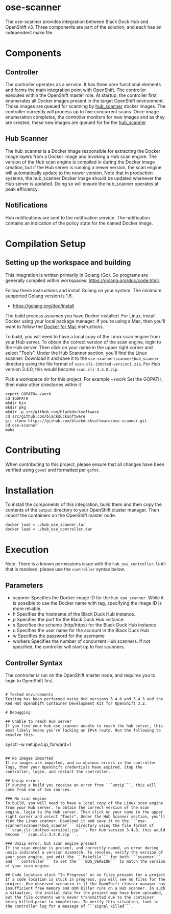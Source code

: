# ose-scanner

The ose-scanner provides integration between Black Duck Hub and OpenShift v3. Three components are part of the solution, and each has an independent make file.

# Components

## <a name="controller"></a>Controller

The controller operates as a service. It has three core functional elements and forms the main integration point with OpenShift. The controller executes within the OpenShift master role. At startup, the controller first enumerates all Docker images present in the target OpenShift environment. Those images are queued for scanning by [hub_scanner](#hub_scanner) docker images. The controller currently will process up to five concurrent scans. Once image enumeration completes, the controller monitors for new images and as they are created, these new images are queued for for the [hub_scanner](#hub_scanner)

## <a name="hub_scanner"></a>Hub Scanner

The hub_scanner is a Docker image responsible for extracting the Docker image layers from a Docker image and invoking a Hub scan engine. The version of the Hub scan engine is compiled in during the Docker image creation, but if the Hub server is running a newer version, the scan engine will automatically update to the newer version. Note that in production systems, the hub_scanner Docker image should be updated whenever the Hub server is updated. Doing so will ensure the hub_scanner operates at peak efficiency.

## <a name="notification"></a>Notifications

Hub notifications are sent to the notification service. The notification contains an indication of the policy state for the named Docker image. 

# Compilation Setup

## Setting up the workspace and building

This integration is written primarily in Golang (Go). Go programs are generally compiled within workspaces: https://golang.org/doc/code.html.

Follow these instructions and install Golang on your system. The minimum supported Golang version is 1.6.
* https://golang.org/doc/install

The build process assumes you have Docker installed. For Linux, install Docker using your local package manager. If you're using a Mac, then you'll want to follow the [Docker for Mac](https://docs.docker.com/engine/installation/mac/) instructions.

To build, you will need to have a local copy of the Linux scan engine from your Hub server. To obtain the correct version of the scan engine, login to the Hub server. Then click on your name in the upper right corner and select "Tools". Under the Hub Scanner section, you'll find the Linux scanner. Download it and save it to the ```ose-scanner\scanner\hub_scanner``` directory using the file format of ```scan.cli-[dotted-version].zip```. For Hub version 3.4.0, this would become ```scan.cli-3.4.0.zip```.

Pick a workspace dir for this project. For example ~/work
Set the GOPATH, then make other directories within it

```
export GOPATH=~/work
cd $GOPATH
mkdir bin
mkdir pkg
mkdir -p src/github.com/blackducksoftware
cd src/github.com/blackducksoftware
git clone https://github.com/blackducksoftware/ose-scanner.git
cd ose-scanner
make
```

# Contributing
When contributing to this project, please ensure that all changes have been verified using ```govet``` and formatted per ```gofmt```.

# Installation

To install the components of this integration, build them and then copy the contents of the ```output``` directory to your OpenShift cluster manager. Then import the containers on the OpenShift master node.

```
docker load < ./hub_ose_scanner.tar
docker load < ./hub_ose_controller.tar
```

# Execution

Note: There is a known permissions issue with the ```hub_ose_controller```. Until that is resolved, please use the ```controller``` syntax below.

## Parameters

* scanner 	Specifies the Docker image ID for the ```hub_ose_scanner```. While it is possible to use the Docker name with tag, specifying the image ID is more reliable.
* h 		Specifies the hostname of the Black Duck Hub instance. 
* p 		Specifies the port for the Black Duck Hub instance.
* s 		Specifies the scheme (http/https) for the Black Duck Hub instance
* u			Specifies the user name for the account in the Black Duck Hub
* w			Specifies the password for the username
* workers	Specifies the number of concurrent Hub scanners. If not specified, the controller will start up to five scanners.

## Controller Syntax
The controller is run on the OpenShift master node, and requires you to login to OpenShift first.

``` ./controller --scanner [id] --h [host] --p 443 --s https --u [user] --w [[password]] --workers 2

# Tested environments
Testing has been performed using Hub versions 3.4.0 and 3.4.3 and the Red Hat OpenShift Container Development Kit for OpenShift 3.2. 

# Debugging

## Unable to reach Hub server
If you find your hub_ose_scanner unable to reach the hub server, this most likely means you're lacking an IPv4 route. Run the following to resolve this:
```
sysctl -w net.ipv4.ip_forward=1
```

## No images imported
If no images are imported, and no obvious errors in the controller logs, then your OpenShift credentials have expired. Stop the controller, login, and restart the controller.

## Unzip errors
If during a build you receive an error from ```unzip```, this will come from one of two sources.

### No scan engine
To build, you will need to have a local copy of the Linux scan engine from your Hub server. To obtain the correct version of the scan engine, login to the Hub server. Then click on your name in the upper right corner and select "Tools". Under the Hub Scanner section, you'll find the Linux scanner. Download it and save it to the ```ose-scanner\scanner\hub_scanner``` directory using the file format of ```scan.cli-[dotted-version].zip```. For Hub version 3.4.0, this would become ```scan.cli-3.4.0.zip```.

### Unzip error, but scan engine present
If the scan engine is present, and correctly named, an error during unzip indicates a version mismatch. To resolve, verify the version of your scan engine, and edit the ```Makefile``` for both ```scanner``` and ```controller``` to set the ```BDS_VERSION``` to match the version of your scan engine.

## Code location stuck "In Progress" or no files present for a project
If a code location is stuck in progress, you will see no files for the project. One observed scenario is if the OpenShift cluster manager has insufficient free memory and OOM killer runs on a Hub scanner. In such a situation, the initial data for the project may have been uploaded, but the file contents were never transmitted due to the container being killed prior to completion. To verify this situation, look in the controller log for a message of ```signal killed```.





